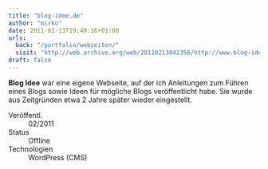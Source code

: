 ```yaml
---
title: "blog-idee.de"
author: "mirko"
date: 2011-02-13T19:49:16+01:00
urls:
  back: "/portfolio/webseiten/"
  visit: "http://web.archive.org/web/20110213042356/http://www.blog-idee.de:80/"
draft: false
---
```


**Blog Idee** war eine eigene Webseite, auf der ich Anleitungen zum Führen eines Blogs sowie Ideen für mögliche Blogs veröffentlicht habe. Sie wurde aus Zeitgründen etwa 2 Jahre später wieder eingestellt.

<dl>
  <dt>Veröffentl.</dt><dd>02/2011</dd>
  <dt>Status</dt><dd>Offline</dd>
  <dt>Technologien</dt><dd>WordPress (CMS)</dd>
</dl>
